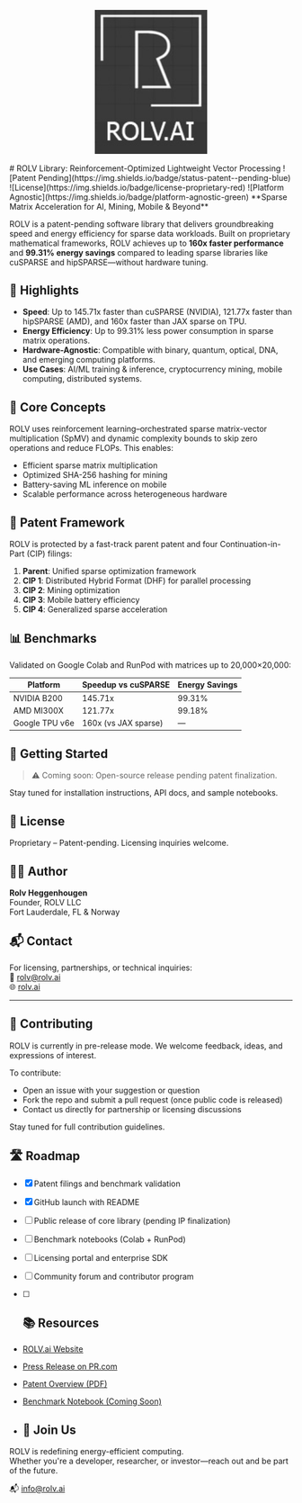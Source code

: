 <p align="center">
  <img src="https://github.com/rolvai/rolv-library/blob/main/ROLV LOGO.jpg" alt="ROLV LOGO" width="200"/>
</p>
# ROLV Library: Reinforcement-Optimized Lightweight Vector Processing
![Patent Pending](https://img.shields.io/badge/status-patent--pending-blue)
![License](https://img.shields.io/badge/license-proprietary-red)
![Platform Agnostic](https://img.shields.io/badge/platform-agnostic-green)
**Sparse Matrix Acceleration for AI, Mining, Mobile & Beyond**

ROLV is a patent-pending software library that delivers groundbreaking speed and energy efficiency for sparse data workloads. Built on proprietary mathematical frameworks, ROLV achieves up to **160x faster performance** and **99.31% energy savings** compared to leading sparse libraries like cuSPARSE and hipSPARSE—without hardware tuning.

## 🚀 Highlights

- **Speed**: Up to 145.71x faster than cuSPARSE (NVIDIA), 121.77x faster than hipSPARSE (AMD), and 160x faster than JAX sparse on TPU.
- **Energy Efficiency**: Up to 99.31% less power consumption in sparse matrix operations.
- **Hardware-Agnostic**: Compatible with binary, quantum, optical, DNA, and emerging computing platforms.
- **Use Cases**: AI/ML training & inference, cryptocurrency mining, mobile computing, distributed systems.

## 📐 Core Concepts

ROLV uses reinforcement learning–orchestrated sparse matrix-vector multiplication (SpMV) and dynamic complexity bounds to skip zero operations and reduce FLOPs. This enables:

- Efficient sparse matrix multiplication
- Optimized SHA-256 hashing for mining
- Battery-saving ML inference on mobile
- Scalable performance across heterogeneous hardware

## 🧠 Patent Framework

ROLV is protected by a fast-track parent patent and four Continuation-in-Part (CIP) filings:

1. **Parent**: Unified sparse optimization framework
2. **CIP 1**: Distributed Hybrid Format (DHF) for parallel processing
3. **CIP 2**: Mining optimization
4. **CIP 3**: Mobile battery efficiency
5. **CIP 4**: Generalized sparse acceleration

## 📊 Benchmarks

Validated on Google Colab and RunPod with matrices up to 20,000×20,000:

| Platform       | Speedup vs cuSPARSE | Energy Savings |
|----------------|---------------------|----------------|
| NVIDIA B200    | 145.71x             | 99.31%         |
| AMD MI300X     | 121.77x             | 99.18%         |
| Google TPU v6e | 160x (vs JAX sparse)| —              |

## 🔧 Getting Started

> ⚠️ Coming soon: Open-source release pending patent finalization.

Stay tuned for installation instructions, API docs, and sample notebooks.

## 📜 License

Proprietary – Patent-pending. Licensing inquiries welcome.

## 🧑‍💻 Author

**Rolv Heggenhougen**  
Founder, ROLV LLC  
Fort Lauderdale, FL & Norway

## 📬 Contact

For licensing, partnerships, or technical inquiries:  
📧 rolv@rolv.ai  
🌐 [rolv.ai](https://rolv.ai)

---

## 🤝 Contributing

ROLV is currently in pre-release mode. We welcome feedback, ideas, and expressions of interest.

To contribute:
- Open an issue with your suggestion or question
- Fork the repo and submit a pull request (once public code is released)
- Contact us directly for partnership or licensing discussions

Stay tuned for full contribution guidelines.
## 🛣️ Roadmap

- [x] Patent filings and benchmark validation
- [x] GitHub launch with README
- [ ] Public release of core library (pending IP finalization)
- [ ] Benchmark notebooks (Colab + RunPod)
- [ ] Licensing portal and enterprise SDK
- [ ] Community forum and contributor program

- [ ] ## 📚 Resources

- [ROLV.ai Website](https://rolv.ai)
- [Press Release on PR.com](https://www.pr.com/press-release/899999)
- [Patent Overview (PDF)](link-to-your-patent-summary-if-hosted)
- [Benchmark Notebook (Coming Soon)]()

- ## 🚀 Join Us

ROLV is redefining energy-efficient computing.  
Whether you're a developer, researcher, or investor—reach out and be part of the future.

📬 info@rolv.ai
